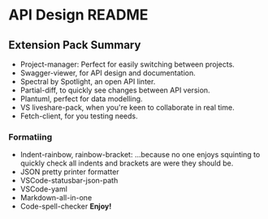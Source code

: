 # API Design README

## Extension Pack Summary

- Project-manager: Perfect for easily switching between projects.
- Swagger-viewer, for API design and documentation.
- Spectral by Spotlight, an open API linter.
- Partial-diff, to quickly see changes between API version.
- Plantuml, perfect for data modelling.
- VS liveshare-pack, when you're keen to collaborate in real time.
- Fetch-client, for you testing needs.

### Formatiing
- Indent-rainbow, rainbow-bracket: ...because no one enjoys squinting to quickly check all indents and brackets are were they should be.
- JSON pretty printer formatter
- VSCode-statusbar-json-path
- VSCode-yaml
- Markdown-all-in-one
- Code-spell-checker
**Enjoy!**